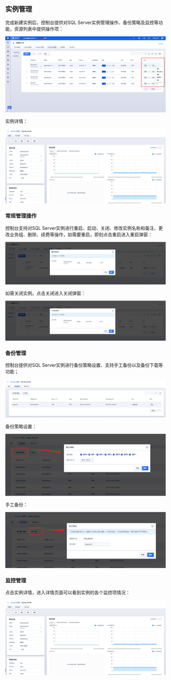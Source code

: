 ## 实例管理

完成新建实例后，控制台提供对SQL Server实例管理操作、备份策略及监控等功能，资源列表中提供操作项：

![image](/images/0202list.png)

实例详情：

![image](/images/0129002info.png)

### 常规管理操作

控制台支持对SQL Server实例进行重启、启动、关闭、修改实例名称和备注、更改业务组、删除、续费等操作，如需要重启，即刻点击重启进入重启弹窗：

![image](/images/0129005restart.png)

如需关闭实例，点击关闭进入关闭弹窗：

![image](/images/0129006stop.png)

### 备份管理

控制台提供对SQL Server实例进行备份策略设置、支持手工备份以及备份下载等功能；

![image](/images/0129003backup.png)

备份策略设置：

![image](/images/0202backup.png)

手工备份：

![image](/images/0202backup001.png)

### 监控管理

点击实例详情，进入详情页面可以看到实例的各个监控项情况：

![image](/images/0129002info.png)
